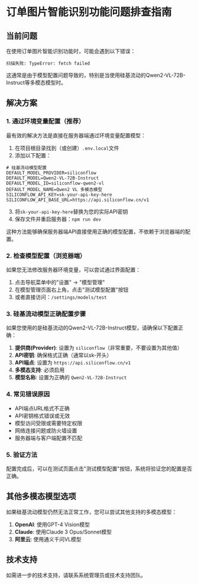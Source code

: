 # 订单图片智能识别功能问题排查指南

## 当前问题

在使用订单图片智能识别功能时，可能会遇到以下错误：

```
扫描失败: TypeError: fetch failed
```

这通常是由于模型配置问题导致的，特别是当使用硅基流动的Qwen2-VL-72B-Instruct等多模态模型时。

## 解决方案

### 1. 通过环境变量配置（推荐）

最有效的解决方法是直接在服务器端通过环境变量配置模型：

1. 在项目根目录找到（或创建）`.env.local`文件
2. 添加以下配置：

```
# 硅基流动模型配置
DEFAULT_MODEL_PROVIDER=siliconflow
DEFAULT_MODEL=Qwen2-VL-72B-Instruct
DEFAULT_MODEL_ID=siliconflow-qwen2-vl
DEFAULT_MODEL_NAME=Qwen2 VL 多模态模型
SILICONFLOW_API_KEY=sk-your-api-key-here
SILICONFLOW_API_BASE_URL=https://api.siliconflow.cn/v1
```

3. 将`sk-your-api-key-here`替换为您的实际API密钥
4. 保存文件并重启服务器：`npm run dev`

这种方法能够确保服务器端API直接使用正确的模型配置，不依赖于浏览器端的配置。

### 2. 检查模型配置（浏览器端）

如果您无法修改服务器环境变量，可以尝试通过界面配置：

1. 点击导航菜单中的"设置" -> "模型管理"
2. 在模型管理页面右上角，点击"测试模型配置"按钮
3. 或者直接访问：`/settings/models/test`

### 3. 硅基流动模型正确配置步骤

如果您使用的是硅基流动的Qwen2-VL-72B-Instruct模型，请确保以下配置正确：

1. **提供商(Provider)**: 设置为 `siliconflow`（非常重要，不要设置为其他值）
2. **API密钥**: 确保格式正确（通常以sk-开头）
3. **API端点**: 设置为 `https://api.siliconflow.cn/v1`
4. **多模态支持**: 必须启用
5. **模型名称**: 设置为正确的 `Qwen2-VL-72B-Instruct`

### 4. 常见错误原因

- API端点URL格式不正确
- API密钥格式错误或无效
- 模型访问受限或需要特定权限
- 网络连接问题或防火墙设置
- 服务器端与客户端配置不匹配

### 5. 验证方法

配置完成后，可以在测试页面点击"测试模型配置"按钮，系统将验证您的配置是否正确。

## 其他多模态模型选项

如果硅基流动模型仍然无法正常工作，您可以尝试其他支持的多模态模型：

1. **OpenAI**: 使用GPT-4 Vision模型
2. **Claude**: 使用Claude 3 Opus/Sonnet模型
3. **阿里云**: 使用通义千问VL模型

## 技术支持

如需进一步的技术支持，请联系系统管理员或技术支持团队。 